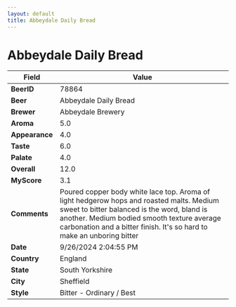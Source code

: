 ```yaml
---
layout: default
title: Abbeydale Daily Bread
---
```


# Abbeydale Daily Bread

| Field         | Value     |
|---------------|-----------|
| **BeerID** | 78864 |
| **Beer** | Abbeydale Daily Bread |
| **Brewer** | Abbeydale Brewery |
| **Aroma** | 5.0 |
| **Appearance** | 4.0 |
| **Taste** | 6.0 |
| **Palate** | 4.0 |
| **Overall** | 12.0 |
| **MyScore** | 3.1 |
| **Comments** | Poured copper body white lace top. Aroma of light hedgerow hops and roasted malts.  Medium sweet to bitter balanced is the word, bland is another. Medium bodied smooth texture average carbonation and a bitter finish.  It's so hard to make an unboring bitter |
| **Date** | 9/26/2024 2:04:55 PM |
| **Country** | England |
| **State** | South Yorkshire |
| **City** | Sheffield |
| **Style** | Bitter - Ordinary / Best |
